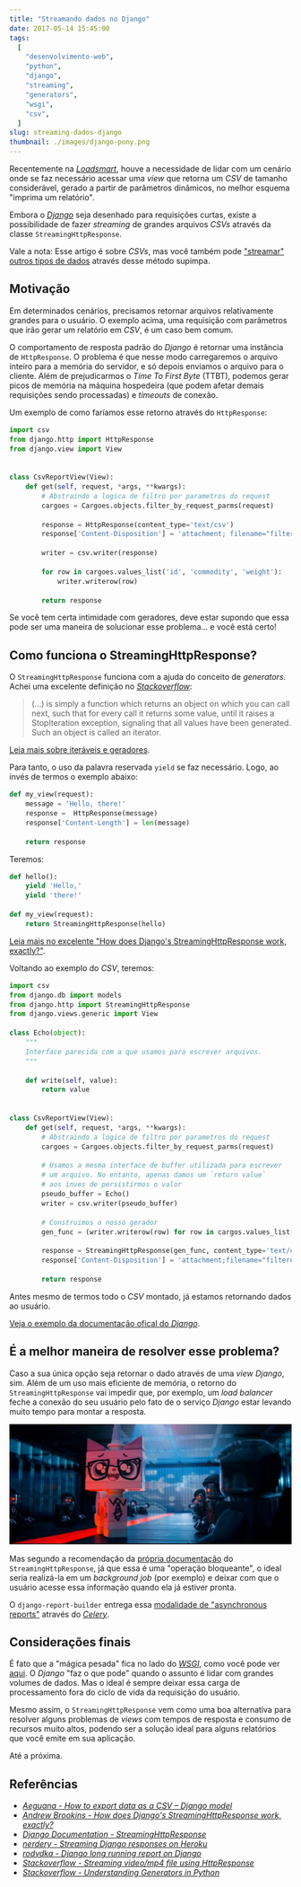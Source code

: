 ```yaml
---
title: "Streamando dados no Django"
date: 2017-05-14 15:45:00
tags:
  [
    "desenvolvimento-web",
    "python",
    "django",
    "streaming",
    "generators",
    "wsgi",
    "csv",
  ]
slug: streaming-dados-django
thumbnail: ./images/django-pony.png
---
```


Recentemente na [_Loadsmart_](http://loadsmart.com/ "Book a truck with Loadsmart"),
houve a necessidade de lidar com um cenário onde se faz necessário acessar uma _view_
que retorna um _CSV_ de tamanho considerável, gerado a partir de parâmetros dinâmicos,
no melhor esquema "imprima um relatório".

Embora o [_Django_](/tag/django.html "Leia mais sobre Django") seja desenhado para requisições curtas, existe a possibilidade
de fazer _streaming_ de grandes arquivos _CSVs_ através da classe `StreamingHttpResponse`.

Vale a nota: Esse artigo é sobre _CSVs_, mas você também pode ["streamar" outros tipos de dados](http://stackoverflow.com/questions/30791228/serving-a-django-static-text-file "Serving a django static text file")
através desse método supimpa.

## Motivação

Em determinados cenários, precisamos retornar arquivos relativamente grandes para
o usuário. O exemplo acima, uma requisição com parâmetros que irão gerar um relatório
em _CSV_, é um caso bem comum.

O comportamento de resposta padrão do _Django_ é retornar uma instância de `HttpResponse`.
O problema é que nesse modo carregaremos o arquivo inteiro para a memória do
servidor, e só depois enviamos o arquivo para o cliente. Além de prejudicarmos o _Time To
First Byte_ (TTBT), podemos gerar picos de memória na máquina hospedeira (que podem afetar
demais requisições sendo processadas) e _timeouts_ de conexão.

Um exemplo de como faríamos esse retorno através do `HttpResponse`:

```python
import csv
from django.http import HttpResponse
from django.view import View


class CsvReportView(View):
    def get(self, request, *args, **kwargs):
        # Abstraindo a logica de filtro por parametros do request
        cargoes = Cargoes.objects.filter_by_request_parms(request)

        response = HttpResponse(content_type='text/csv')
        response['Content-Disposition'] = 'attachment; filename="filtered_cargoes.csv"'

        writer = csv.writer(response)

        for row in cargoes.values_list('id', 'commodity', 'weight'):
            writer.writerow(row)

        return response
```

Se você tem certa intimidade com geradores, deve estar supondo que essa pode ser uma
maneira de solucionar esse problema... e você está certo!

## Como funciona o StreamingHttpResponse?

O `StreamingHttpResponse` funciona com a ajuda do conceito de _generators_. Achei
uma excelente definição no [_Stackoverflow_](http://stackoverflow.com/questions/1756096/understanding-generators-in-python "Understanding Generators in Python"):

> (...) is simply a function which returns an object on which you can
> call next, such that for every call it returns some value, until it raises
> a StopIteration exception, signaling that all values have been generated.
> Such an object is called an iterator.

[Leia mais sobre iteráveis e geradores](https://www.slideshare.net/ramalho/iteraveis-e-geradores-em-python "Iteraveis e geradores em Python").

Para tanto, o uso da palavra reservada `yield` se faz necessário. Logo, ao invés de termos o exemplo abaixo:

```python
def my_view(request):
    message = 'Hello, there!'
    response =  HttpResponse(message)
    response['Content-Length'] = len(message)

    return response
```

Teremos:

```python
def hello():
    yield 'Hello,'
    yield 'there!'

def my_view(request):
    return StreamingHttpResponse(hello)
```

[Leia mais no excelente "How does Django's StreamingHttpResponse work, exactly?"](https://andrewbrookins.com/django/how-does-djangos-streaminghttpresponse-work-exactly/ "How does Django’s StreamingHttpResponse work, exactly").

Voltando ao exemplo do _CSV_, teremos:

```python
import csv
from django.db import models
from django.http import StreamingHttpResponse
from django.views.generic import View

class Echo(object):
    """
    Interface parecida com a que usamos para escrever arquivos.
    """

    def write(self, value):
        return value


class CsvReportView(View):
    def get(self, request, *args, **kwargs):
        # Abstraindo a logica de filtro por parametros do request
        cargoes = Cargoes.objects.filter_by_request_parms(request)

        # Usamos a mesma interface de buffer utilizada para escrever
        # um arquivo. No entanto, apenas damos um `return value`
        # aos inves de persistirmos o valor
        pseudo_buffer = Echo()
        writer = csv.writer(pseudo_buffer)

        # Construimos o nosso gerador
        gen_func = (writer.writerow(row) for row in cargos.values_list('id', 'commodity', 'weight'))

        response = StreamingHttpResponse(gen_func, content_type='text/csv')
        response['Content-Disposition'] = 'attachment;filename="filtered_cargoes.csv"'

        return response
```

Antes mesmo de termos todo o _CSV_ montado, já estamos retornando dados ao usuário.

[Veja o exemplo da documentação ofical do _Django_](https://docs.djangoproject.com/en/1.11/howto/outputting-csv/#streaming-large-csv-files "Leia mais na documentação do Django").

## É a melhor maneira de resolver esse problema?

Caso a sua única opção seja retornar o dado através de uma _view_ _Django_, sim. Além
de um uso mais eficiente de memória, o retorno do `StreamingHttpResponse`
vai impedir que, por exemplo, um _load balancer_ feche a conexão do seu usuário pelo
fato de o serviço _Django_ estar levando muito tempo para montar a resposta.

!["O Django com StreamingHttpResponse fica mais biznis (thelegomovie.wikia.com)"](./images/biznis-cat.png "O Django com StreamingHttpResponse fica mais biznis (thelegomovie.wikia.com)")

Mas segundo a recomendação da [própria documentação](https://docs.djangoproject.com/en/1.11/ref/request-response/#django.http.StreamingHttpResponse "Veja mais na documentação do Django")
do `StreamingHttpResponse`, já que essa é uma "operação bloqueante",
o ideal seria realizá-la em um _background job_ (por exemplo) e deixar com que o
usuário acesse essa informação quando ela já estiver pronta.

O `django-report-builder` entrega essa [modalidade de "asynchronous reports"](https://django-report-builder.readthedocs.io/en/latest/quickstart/#asynchronous-report-generation "Leia mais na documentação da biblioteca")
através do [_Celery_](http://www.celeryproject.org/ "Celery: Distributed Task Queue").

## Considerações finais

É fato que a "mágica pesada" fica no lado do [_WSGI_](/tag/wsgi.html "Leia mais sobre WSGI"), como você pode ver [aqui](https://andrewbrookins.com/django/how-does-djangos-streaminghttpresponse-work-exactly/#the-wsgi-server "How does Django’s StreamingHttpResponse work, exactly?").
O _Django_ "faz o que pode" quando o assunto é lidar com grandes volumes de dados. Mas
o ideal é sempre deixar essa carga de processamento fora do ciclo de vida da requisição do usuário.

Mesmo assim, o `StreamingHttpResponse` vem como uma boa alternativa para resolver
alguns problemas de _views_ com tempos de resposta e consumo de recursos muito altos, podendo
ser a solução ideal para alguns relatórios que você emite em sua aplicação.

Até a próxima.

## Referências

- [_Aeguana - How to export data as a CSV – Django model_](http://blog.aeguana.com/2015/12/12/csv-export-data-for-django-model/)
- [_Andrew Brookins - How does Django's StreamingHttpResponse work, exactly?_](https://andrewbrookins.com/django/how-does-djangos-streaminghttpresponse-work-exactly/)
- [_Django Documentation - StreamingHttpResponse_](https://docs.djangoproject.com/en/1.11/ref/request-response/#streaminghttpresponse-objects)
- [_nerdery - Streaming Django responses on Heroku_](http://www.ericcarmichael.com/streaming-django-responses-on-heroku.html)
- [_rodvdka - Django long running report on Django_](http://www.rodvdka.co.za/heroku/long-polling/h12/h18/django/2016/10/13/long-polling-heroku.html)
- [_Stackoverflow - Streaming video/mp4 file using HttpResponse_](http://stackoverflow.com/questions/33208849/python-django-streaming-video-mp4-file-using-httpresponse)
- [_Stackoverflow - Understanding Generators in Python_](http://stackoverflow.com/questions/1756096/understanding-generators-in-python)
